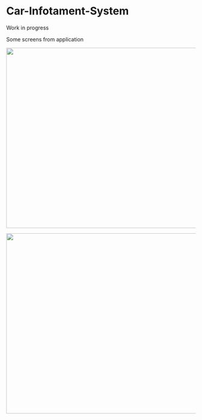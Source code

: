 # Car-Infotament-System


Work in progress

Some screens from application

<p align="center">
<img src="https://user-images.githubusercontent.com/110713501/183277630-b1776a09-45f8-46a8-a3c2-7a0722e9b099.png" width="800" height="480"  />
</p>

<p align="center">
<img src="https://user-images.githubusercontent.com/110713501/183277707-7cb30c95-4cc7-4fcf-8701-29951af856eb.png" width="800" height="480"  />
</p>

